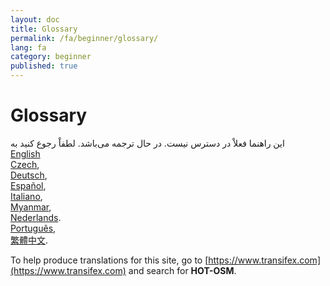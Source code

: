 ```yaml
---
layout: doc
title: Glossary
permalink: /fa/beginner/glossary/
lang: fa
category: beginner
published: true
---
```


Glossary
=============================  

این راهنما فعلاْ در دسترس نیست. در حال ترجمه می‌باشد. لطفاْ رجوع کنید به  
[English](/en/beginner/glossary/)    <!-- 
[Bahasa Indonesia](/id/beginner/glossary/),  
[Catalan](/ca/beginner/glossary/)  -->  
[Czech](/cs/beginner/glossary/),   
[Deutsch](/de/beginner/glossary/),  
[Español](/es/beginner/glossary/),  <!--
[Français](/fr/beginner/glossary/),  
[Hrvatski](/hr/beginner/glossary/),-->  
[Italiano](/it/beginner/glossary/),  <!--
[日本語](/ja/beginner/glossary/),-->  
[Myanmar](/my/beginner/glossary/),  <!--
[Norsk](/nb/beginner/glossary/), -->  
[Nederlands](/nl_NL/beginner/glossary/).  
[Português](/pt/beginner/glossary/),  <!--
[Русский](/ru/beginner/glossary/),  
[Kiswahili](/sw/beginner/glossary/), 
[Slovenian](/sl/beginner/glossary/),  
[Shqip](/sq/beginner/glossary/),  
[Українська](/uk/beginner/glossary/), 
[简体中文](/zh_CN/beginner/glossary/). -->   
[繁體中文](/zh_TW/beginner/glossary/).

To help produce translations for this site, go to [https://www.transifex.com](https://www.transifex.com) and search for **HOT-OSM**.
